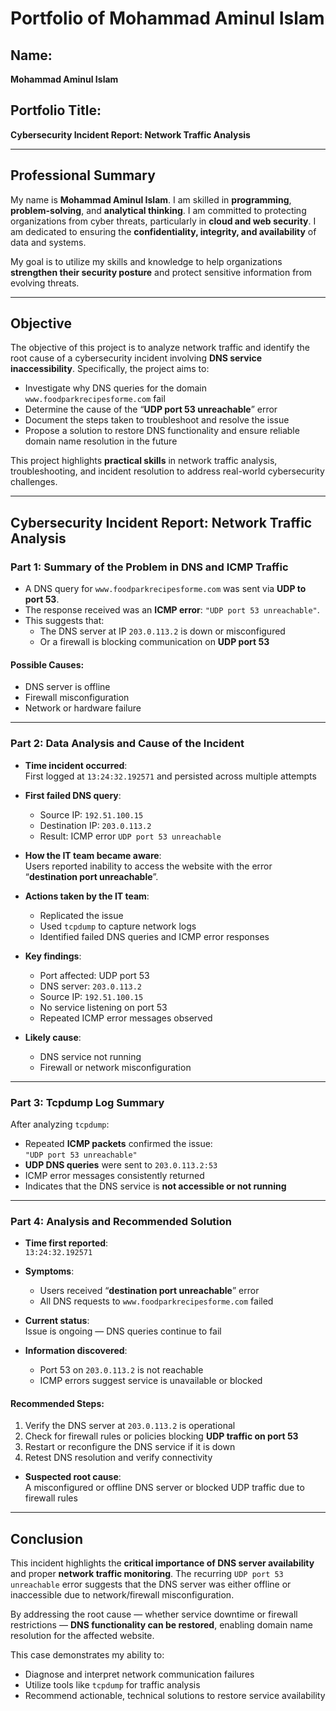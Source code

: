 # Portfolio of Mohammad Aminul Islam

## Name:
**Mohammad Aminul Islam**

## Portfolio Title:
**Cybersecurity Incident Report: Network Traffic Analysis**

---

## Professional Summary

My name is **Mohammad Aminul Islam**. I am skilled in **programming**, **problem-solving**, and **analytical thinking**. I am committed to protecting organizations from cyber threats, particularly in **cloud and web security**. I am dedicated to ensuring the **confidentiality, integrity, and availability** of data and systems.

My goal is to utilize my skills and knowledge to help organizations **strengthen their security posture** and protect sensitive information from evolving threats.

---

## Objective

The objective of this project is to analyze network traffic and identify the root cause of a cybersecurity incident involving **DNS service inaccessibility**. Specifically, the project aims to:

- Investigate why DNS queries for the domain `www.foodparkrecipesforme.com` fail  
- Determine the cause of the “**UDP port 53 unreachable**” error  
- Document the steps taken to troubleshoot and resolve the issue  
- Propose a solution to restore DNS functionality and ensure reliable domain name resolution in the future  

This project highlights **practical skills** in network traffic analysis, troubleshooting, and incident resolution to address real-world cybersecurity challenges.

---

## Cybersecurity Incident Report: Network Traffic Analysis

### Part 1: Summary of the Problem in DNS and ICMP Traffic

- A DNS query for `www.foodparkrecipesforme.com` was sent via **UDP to port 53**.
- The response received was an **ICMP error**: `"UDP port 53 unreachable"`.
- This suggests that:
  - The DNS server at IP `203.0.113.2` is down or misconfigured
  - Or a firewall is blocking communication on **UDP port 53**

#### Possible Causes:
- DNS server is offline  
- Firewall misconfiguration  
- Network or hardware failure  

---

### Part 2: Data Analysis and Cause of the Incident

- **Time incident occurred**:  
  First logged at `13:24:32.192571` and persisted across multiple attempts

- **First failed DNS query**:  
  - Source IP: `192.51.100.15`  
  - Destination IP: `203.0.113.2`  
  - Result: ICMP error `UDP port 53 unreachable`  

- **How the IT team became aware**:  
  Users reported inability to access the website with the error “**destination port unreachable**”.

- **Actions taken by the IT team**:
  - Replicated the issue
  - Used `tcpdump` to capture network logs
  - Identified failed DNS queries and ICMP error responses

- **Key findings**:
  - Port affected: UDP port 53  
  - DNS server: `203.0.113.2`  
  - Source IP: `192.51.100.15`  
  - No service listening on port 53  
  - Repeated ICMP error messages observed  

- **Likely cause**:  
  - DNS service not running  
  - Firewall or network misconfiguration  

---

### Part 3: Tcpdump Log Summary

After analyzing `tcpdump`:

- Repeated **ICMP packets** confirmed the issue:  
  `"UDP port 53 unreachable"`  
- **UDP DNS queries** were sent to `203.0.113.2:53`  
- ICMP error messages consistently returned  
- Indicates that the DNS service is **not accessible or not running**  

---

### Part 4: Analysis and Recommended Solution

- **Time first reported**:  
  `13:24:32.192571`

- **Symptoms**:
  - Users received “**destination port unreachable**” error
  - All DNS requests to `www.foodparkrecipesforme.com` failed

- **Current status**:  
  Issue is ongoing — DNS queries continue to fail

- **Information discovered**:
  - Port 53 on `203.0.113.2` is not reachable  
  - ICMP errors suggest service is unavailable or blocked  

#### Recommended Steps:
1. Verify the DNS server at `203.0.113.2` is operational  
2. Check for firewall rules or policies blocking **UDP traffic on port 53**  
3. Restart or reconfigure the DNS service if it is down  
4. Retest DNS resolution and verify connectivity  

- **Suspected root cause**:  
  A misconfigured or offline DNS server or blocked UDP traffic due to firewall rules  

---

## Conclusion

This incident highlights the **critical importance of DNS server availability** and proper **network traffic monitoring**. The recurring `UDP port 53 unreachable` error suggests that the DNS server was either offline or inaccessible due to network/firewall misconfiguration.

By addressing the root cause — whether service downtime or firewall restrictions — **DNS functionality can be restored**, enabling domain name resolution for the affected website.

This case demonstrates my ability to:
- Diagnose and interpret network communication failures  
- Utilize tools like `tcpdump` for traffic analysis  
- Recommend actionable, technical solutions to restore service availability  
